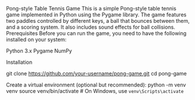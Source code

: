 Pong-style Table Tennis Game
This is a simple Pong-style table tennis game implemented in Python using the Pygame library. The game features two paddles controlled by different keys, a ball that bounces between them, and a scoring system. It also includes sound effects for ball collisions.
Prerequisites
Before you can run the game, you need to have the following installed on your system:

Python 3.x
Pygame
NumPy

Installation

git clone https://github.com/your-username/pong-game.git
cd pong-game

Create a virtual environment (optional but recommended):
python -m venv venv
source venv/bin/activate  # On Windows, use `venv\Scripts\activate`
